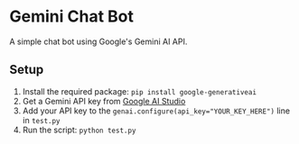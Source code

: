 # Gemini Chat Bot

A simple chat bot using Google's Gemini AI API.

## Setup
1. Install the required package: `pip install google-generativeai`
2. Get a Gemini API key from [Google AI Studio](https://makersuite.google.com/app/apikey)
3. Add your API key to the `genai.configure(api_key="YOUR_KEY_HERE")` line in `test.py`
4. Run the script: `python test.py`